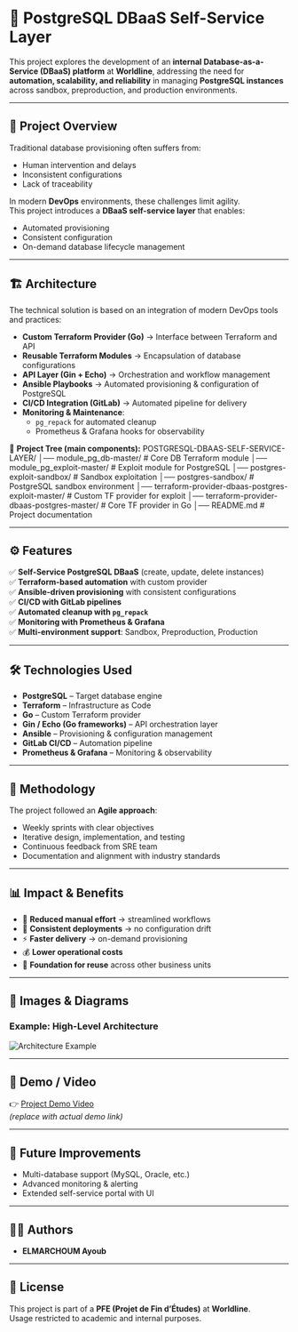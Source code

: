 # 📘 PostgreSQL DBaaS Self-Service Layer

This project explores the development of an **internal Database-as-a-Service (DBaaS) platform** at **Worldline**, addressing the need for **automation, scalability, and reliability** in managing **PostgreSQL instances** across sandbox, preproduction, and production environments.  

---

## 🚀 Project Overview

Traditional database provisioning often suffers from:
- Human intervention and delays  
- Inconsistent configurations  
- Lack of traceability  

In modern **DevOps** environments, these challenges limit agility.  
This project introduces a **DBaaS self-service layer** that enables:
- Automated provisioning  
- Consistent configuration  
- On-demand database lifecycle management  

---

## 🏗️ Architecture

The technical solution is based on an integration of modern DevOps tools and practices:

- **Custom Terraform Provider (Go)** → Interface between Terraform and API  
- **Reusable Terraform Modules** → Encapsulation of database configurations  
- **API Layer (Gin + Echo)** → Orchestration and workflow management  
- **Ansible Playbooks** → Automated provisioning & configuration of PostgreSQL  
- **CI/CD Integration (GitLab)** → Automated pipeline for delivery  
- **Monitoring & Maintenance**:  
  - `pg_repack` for automated cleanup  
  - Prometheus & Grafana hooks for observability  

📌 **Project Tree (main components):**
POSTGRESQL-DBAAS-SELF-SERVICE-LAYER/
│── module_pg_db-master/ # Core DB Terraform module
│── module_pg_exploit-master/ # Exploit module for PostgreSQL
│── postgres-exploit-sandbox/ # Sandbox exploitation
│── postgres-sandbox/ # PostgreSQL sandbox environment
│── terraform-provider-dbaas-postgres-exploit-master/ # Custom TF provider for exploit
│── terraform-provider-dbaas-postgres-master/ # Core TF provider in Go
│── README.md # Project documentation

---

## ⚙️ Features

✅ **Self-Service PostgreSQL DBaaS** (create, update, delete instances)  
✅ **Terraform-based automation** with custom provider  
✅ **Ansible-driven provisioning** with consistent configurations  
✅ **CI/CD with GitLab pipelines**  
✅ **Automated cleanup with `pg_repack`**  
✅ **Monitoring with Prometheus & Grafana**  
✅ **Multi-environment support**: Sandbox, Preproduction, Production  

---

## 🛠️ Technologies Used

- **PostgreSQL** – Target database engine  
- **Terraform** – Infrastructure as Code  
- **Go** – Custom Terraform provider  
- **Gin / Echo (Go frameworks)** – API orchestration layer  
- **Ansible** – Provisioning & configuration management  
- **GitLab CI/CD** – Automation pipeline  
- **Prometheus & Grafana** – Monitoring & observability  

---

## 🎯 Methodology

The project followed an **Agile approach**:
- Weekly sprints with clear objectives  
- Iterative design, implementation, and testing  
- Continuous feedback from SRE team  
- Documentation and alignment with industry standards  

---

## 📊 Impact & Benefits

- 🚀 **Reduced manual effort** → streamlined workflows  
- 🔄 **Consistent deployments** → no configuration drift  
- ⚡ **Faster delivery** → on-demand provisioning  
- 💰 **Lower operational costs**  
- 🔧 **Foundation for reuse** across other business units  

---

## 📸 Images & Diagrams

### Example: High-Level Architecture
![Architecture Example](https://upload.wikimedia.org/wikipedia/commons/4/48/Markdown-mark.svg)

---

## 🎥 Demo / Video

👉 [Project Demo Video](https://www.youtube.com/watch?v=dQw4w9WgXcQ)  
*(replace with actual demo link)*  

---

## 📌 Future Improvements

- Multi-database support (MySQL, Oracle, etc.)  
- Advanced monitoring & alerting  
- Extended self-service portal with UI  

---

## 🧑‍💻 Authors

- **ELMARCHOUM Ayoub**  

---

## 📄 License

This project is part of a **PFE (Projet de Fin d’Études)** at **Worldline**.  
Usage restricted to academic and internal purposes.
